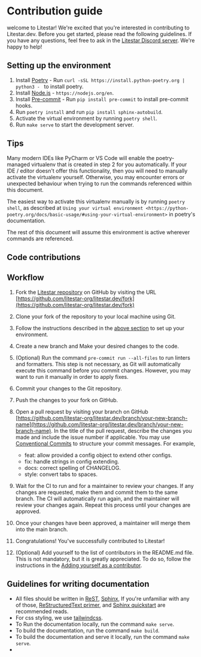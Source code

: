 # Contribution guide

welcome to Litestar! We're excited that you're interested in contributing to Litestar.dev. Before you get started,
please read the following guidelines. If you have any questions, feel free to ask in
the [Litestar Discord server](https://discord.gg/X3FJqy8d2j). We're happy to help!

## Setting up the environment

1. Install [Poetry](https://python-poetry.org/) - Run `curl -sSL https://install.python-poetry.org | python3 - ` to
   install poetry.
2. Install [Node.js](https://nodejs.org/en) - `https://nodejs.org/en`.
3. Install [Pre-commit](https://pre-commit.com/) - Run `pip install pre-commit` to install pre-commit hooks.
4. Run `poetry install` and run `pip install sphinx-autobuild`.
5. Activate the virtual environment by running `poetry shell`.
6. Run `make serve` to start the development server.

## Tips

Many modern IDEs like PyCharm or VS Code will enable the poetry-managed virtualenv that is created in step 2 for you
automatically.
If your IDE / editor doesn't offer this functionality, then you will need to manually activate the virtualenv yourself.
Otherwise, you may encounter errors or unexpected behaviour when trying to run the commands referenced within this
document.

The easiest way to activate this virtualenv manually is by running `poetry shell`, as described at
`Using your virtual environment <https://python-poetry.org/docs/basic-usage/#using-your-virtual-environment>` in
poetry's documentation.

The rest of this document will assume this environment is active wherever commands are referenced.

## Code contributions

## Workflow

1. Fork the [Litestar repository](https://github.com/litestar-org/litestar.dev) on GitHub by visiting the
   URL [https://github.com/litestar-org/litestar.dev/fork](https://github.com/litestar-org/litestar.dev/fork)
2. Clone your fork of the repository to your local machine using Git.
3. Follow the instructions described in the [above section](#setting-up-the-environment) to set up your environment.
4. Create a new branch and Make your desired changes to the code.
5. (Optional) Run the command `pre-commit run --all-files` to run linters and formatters. This step is not
   necessary, as Git will automatically execute this command before you commit changes. However, you may want to run it
   manually in order to apply fixes.
6. Commit your changes to the Git repository.
7. Push the changes to your fork on GitHub.
8. Open a pull request by visiting your branch on
   GitHub [https://github.com/litestar-org/litestar.dev/branch/your-new-branch-name](https://github.com/litestar-org/litestar.dev/branch/your-new-branch-name).
   In the title of the pull request, describe the changes you made and include the issue number if applicable. You may
   use [Conventional Commits](https://www.conventionalcommits.org/) to structure your commit messages.
   For example,

   - feat: allow provided a config object to extend other configs.
   - fix: handle strings in config extending.
   - docs: correct spelling of CHANGELOG.
   - style: convert tabs to spaces.

9. Wait for the CI to run and for a maintainer to review your changes. If any changes are requested, make them and
   commit them to the same branch. The CI will automatically run again, and the maintainer will review your changes
   again. Repeat this process until your changes are approved.
10. Once your changes have been approved, a maintainer will merge them into the main branch.
11. Congratulations! You've successfully contributed to Litestar!
12. (Optional) Add yourself to the list of contributors in the README.md file. This is not mandatory, but it is greatly
    appreciated. To do so, follow the instructions in
    the [Adding yourself as a contributor](https://allcontributors.org/docs/en/bot/usage).

## Guidelines for writing documentation

- All files should be written in [ReST](https://docutils.sourceforge.io/rst.html),
  [Sphinx](https://www.sphinx-doc.org/en/master/), If you're unfamiliar with any of
  those, [ReStructuredText primer](https://www.sphinx-doc.org/en/master/lib/usage/restructuredtext/basics.html),
  and [Sphinx quickstart](https://www.sphinx-doc.org/en/master/lib/usage/quickstart.html) are recommended reads.
- For css styling, we use [tailwindcss](https://tailwindcss.com/).
- To Run the documentation locally, run the command `make serve`.
- To build the documentation, run the command `make build`.
- To build the documentation and serve it locally, run the command `make serve`.
-
